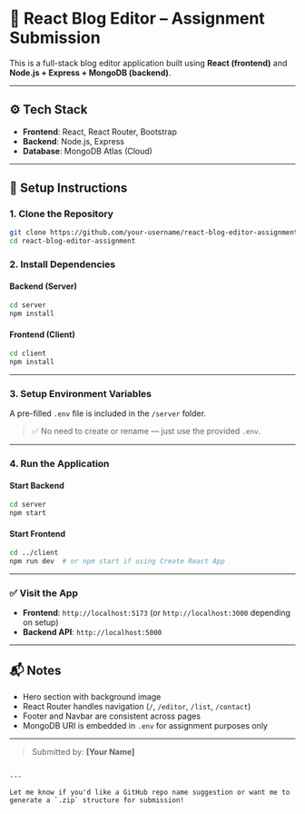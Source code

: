 # 📝 React Blog Editor – Assignment Submission

This is a full-stack blog editor application built using **React (frontend)** and **Node.js + Express + MongoDB (backend)**.

---

## ⚙️ Tech Stack

- **Frontend**: React, React Router, Bootstrap
- **Backend**: Node.js, Express
- **Database**: MongoDB Atlas (Cloud)

---

## 🚀 Setup Instructions

### 1. Clone the Repository

```bash
git clone https://github.com/your-username/react-blog-editor-assignment.git
cd react-blog-editor-assignment
````

### 2. Install Dependencies

#### Backend (Server)

```bash
cd server
npm install
```

#### Frontend (Client)

```bash
cd client
npm install
```

---

### 3. Setup Environment Variables

A pre-filled `.env` file is included in the `/server` folder.

> ✅ No need to create or rename — just use the provided `.env`.

---

### 4. Run the Application

#### Start Backend

```bash
cd server
npm start
```

#### Start Frontend

```bash
cd ../client
npm run dev  # or npm start if using Create React App
```

---

### ✅ Visit the App

* **Frontend**: `http://localhost:5173` (or `http://localhost:3000` depending on setup)
* **Backend API**: `http://localhost:5000`

---

## 📬 Notes

* Hero section with background image
* React Router handles navigation (`/`, `/editor`, `/list`, `/contact`)
* Footer and Navbar are consistent across pages
* MongoDB URI is embedded in `.env` for assignment purposes only

---

> Submitted by: **\[Your Name]**

```

---

Let me know if you'd like a GitHub repo name suggestion or want me to generate a `.zip` structure for submission!
```
